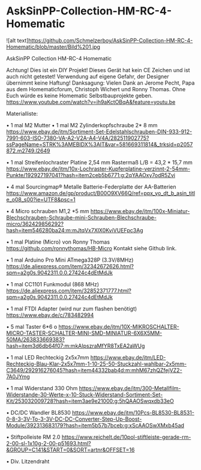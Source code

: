 # AskSinPP-Collection-HM-RC-4-Homematic

![alt text]https://github.com/Schmelzerboy/AskSinPP-Collection-HM-RC-4-Homematic/blob/master/Bild%201.jpg


AskSinPP Collection HM-RC-4 Homematic
 
Achtung! Dies ist ein DIY Projekt! Dieses Gerät hat kein CE Zeichen und ist auch nicht getestet! Verwendung auf eigene Gefahr, der Designer übernimmt keine Haftung!
Danksagung: Vielen Dank an Jerome Pecht, Papa aus dem Homematicforum, Christoph Wichert und Ronny Thomas. Ohne Euch würde es keine Homematic Selbstbauprojekte geben.
https://www.youtube.com/watch?v=ih9aKctOBqA&feature=youtu.be

Materialliste:

 
•	1 mal M2 Mutter
•	1 mal M2 Zylinderkopfschraube 2* 8 mm 
https://www.ebay.de/itm/Sortiment-Set-Edelstahlschrauben-DIN-933-912-7991-603-ISO-7380-VA-A2-V2A-A4-V4A/282511902775?ssPageName=STRK%3AMEBIDX%3AIT&var=581669311814&_trksid=p2057872.m2749.l2649

•	1 mal Streifenlochraster Platine 2,54 mm Rastermaß L/B = 43,2 * 15,7 mm 
https://www.ebay.de/itm/10x-Lochraster-Kupferplatine-verzinnt-2-54mm-Punkte/192927197041?hash=item2ceb5b6771:g:2qYAAOxy7odR5Zvi

•	4 mal Sourcingmap® Metalle Batterie-Federplatte der AA-Batterien
https://www.amazon.de/gp/product/B00O9XV66Q/ref=ppx_yo_dt_b_asin_title_o08_s00?ie=UTF8&psc=1

•	4 Micro schrauben M1,2 *5 mm
https://www.ebay.de/itm/100x-Miniatur-Blechschrauben-Schraube-mini-Schrauben-Blechschraube-micro/362429856292?hash=item546280ba24:m:mJtqVx7XlX0KviVUEFpc3Ag 

•	1 mal Platine (Micro) von Ronny Thomas 
https://github.com/ronnythomas/HB-Micro Kontakt siehe Github link.

•	1 mal Arduino Pro Mini ATmega328P (3.3V/8MHz)
https://de.aliexpress.com/item/32342672626.html?spm=a2g0s.9042311.0.0.27424c4dEtMdJk

•	1 mal CC1101 Funkmodul (868 MHz)
https://de.aliexpress.com/item/32852371777.html?spm=a2g0s.9042311.0.0.27424c4dEtMdJk

•	1 mal FTDI Adapter (wird nur zum flashen benötigt)
https://www.ebay.de/c/783482994

•	5 mal Taster 6*6
o	https://www.ebay.de/itm/10X-MIKROSCHALTER-MICRO-TASTER-SCHALTER-MINI-SMD-MINIATUR-6X6X5MM-50MA/263833669383?hash=item3d6db64f07:m:mkAIpszraMfYR8TxEA2aWUg

•	1 mal LED Rechteckig 2x5x7mm 
https://www.ebay.de/itm/LED-Rechteckig-Blau-Klar-2x5x7mm-1-10-25-50-Stuckzahl-wahlbar-2x5mm-C3649/292916276045?hash=item44332bab4d:m:mhM67zhQZfejVZ2-7A0JYmg

•	1 mal Widerstand 330 Ohm
https://www.ebay.de/itm/300-Metallfilm-Widerstande-30-Werte-x-10-Stuck-Widerstand-Sortiment-Set-Kit/253032009728?hash=item3ae9e21000:g:5hQAAOSwqxdb33eO

•	DC/DC Wandler BL8530
https://www.ebay.de/itm/10Pcs-BL8530-BL8531-0-8-3-3V-To-3-3V-DC-DC-Converter-Step-Up-Boost-Module/392313683179?hash=item5b57b7bceb:g:xScAAOSwXMxb45ad

•	Stiftpolleiste RM 2.0
https://www.reichelt.de/10pol-stiftleiste-gerade-rm-2-00-sl-1x10g-2-00-p51693.html?&GROUP=C141&START=0&SORT=artnr&OFFSET=16

•	Div. Litzendraht

